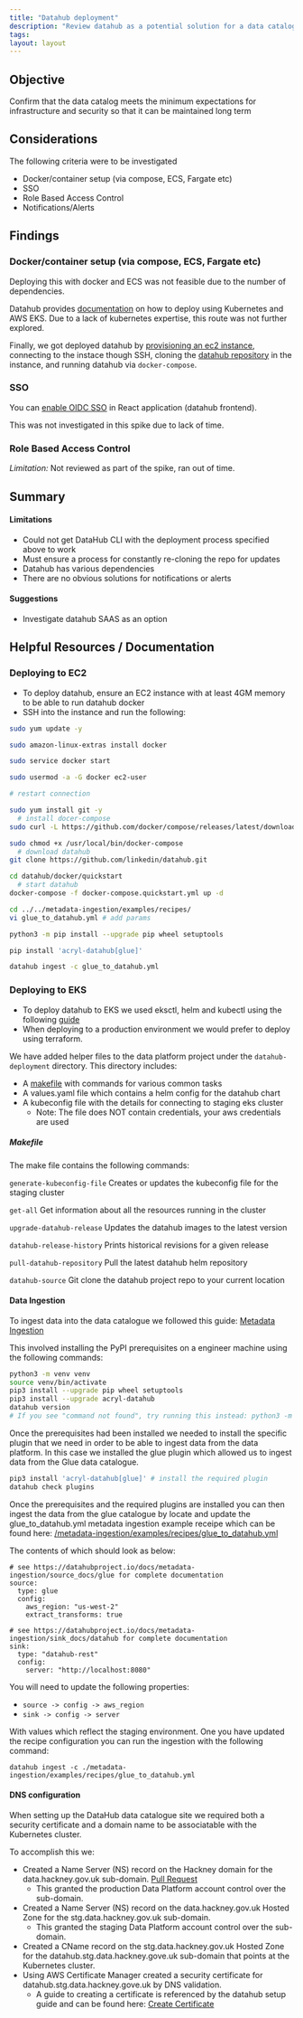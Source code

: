 ```yaml
---
title: "Datahub deployment"
description: "Review datahub as a potential solution for a data catalogue"
tags:
layout: layout
---
```


## Objective

Confirm that the data catalog meets the minimum expectations for infrastructure and security so that it can be maintained long term

## Considerations

The following criteria were to be investigated

- Docker/container setup (via compose, ECS, Fargate etc)
- SSO
- Role Based Access Control
- Notifications/Alerts

## Findings

### Docker/container setup (via compose, ECS, Fargate etc)

Deploying this with docker and ECS was not feasible due to the number of dependencies.

Datahub provides [documentation](https://datahubproject.io/docs/deploy/aws) on how to deploy using Kubernetes and AWS EKS. Due to a lack of kubernetes expertise, this route was not further explored.

Finally, we got deployed datahub by [provisioning an ec2 instance](https://gist.github.com/elena-vi/032b3f4aba12a8e1d0ed8e7cb05fd66e), connecting to the instace though SSH, cloning the [datahub repository](https://github.com/linkedin/datahub) in the instance, and running datahub via `docker-compose`.

### SSO

You can [enable OIDC SSO][datahub-oidc-sso] in React application (datahub frontend).

This was not investigated in this spike due to lack of time.

[datahub-oidc-sso]: https://datahubproject.io/docs/how/auth/sso/configure-oidc-react/

### Role Based Access Control

_Limitation:_ Not reviewed as part of the spike, ran out of time.

## Summary

#### Limitations

- Could not get DataHub CLI with the deployment process specified above to work
- Must ensure a process for constantly re-cloning the repo for updates
- Datahub has various dependencies
- There are no obvious solutions for notifications or alerts

#### Suggestions

- Investigate datahub SAAS as an option

## Helpful Resources / Documentation

### Deploying to EC2

- To deploy datahub, ensure an EC2 instance with at least 4GM memory to be able to run datahub docker
- SSH into the instance and run the following:

```sh
sudo yum update -y

sudo amazon-linux-extras install docker

sudo service docker start

sudo usermod -a -G docker ec2-user

# restart connection

sudo yum install git -y
  # install docer-compose
sudo curl -L https://github.com/docker/compose/releases/latest/download/docker-compose-$(uname -s)-$(uname -m) -o /usr/local/bin/docker-compose

sudo chmod +x /usr/local/bin/docker-compose
  # download datahub
git clone https://github.com/linkedin/datahub.git

cd datahub/docker/quickstart
  # start datahub
docker-compose -f docker-compose.quickstart.yml up -d

cd ../../metadata-ingestion/examples/recipes/
vi glue_to_datahub.yml # add params

python3 -m pip install --upgrade pip wheel setuptools

pip install 'acryl-datahub[glue]'

datahub ingest -c glue_to_datahub.yml
```

### Deploying to EKS

- To deploy datahub to EKS we used eksctl, helm and kubectl using the following [guide][datahub-aws-setup-guide]
- When deploying to a production environment we would prefer to deploy using terraform.

We have added helper files to the data platform project under the `datahub-deployment` directory. This directory includes:

- A [makefile][datahub-makefile] with commands for various common tasks
- A values.yaml file which contains a helm config for the datahub chart
- A kubeconfig file with the details for connecting to staging eks cluster
  - Note: The file does NOT contain credentials, your aws credentials are used

##### Makefile

The make file contains the following commands:

`generate-kubeconfig-file`
Creates or updates the kubeconfig file for the staging cluster

`get-all`
Get information about all the resources running in the cluster

`upgrade-datahub-release`
Updates the datahub images to the latest version

`datahub-release-history`
Prints historical revisions for a given release

`pull-datahub-repository`
Pull the latest datahub helm repository

`datahub-source`
Git clone the datahub project repo to your current location

#### Data Ingestion

To ingest data into the data catalogue we followed this guide: [Metadata Ingestion][datahub-metadata-ingestion]

This involved installing the PyPI prerequisites on a engineer machine using the following commands:

```sh
python3 -m venv venv
source venv/bin/activate
pip3 install --upgrade pip wheel setuptools
pip3 install --upgrade acryl-datahub
datahub version
# If you see "command not found", try running this instead: python3 -m datahub version
```

Once the prerequisites had been installed we needed to install the specific plugin that we need in order to be able to
ingest data from the data platform. In this case we installed the glue plugin which allowed us to ingest data from the
Glue data catalogue.

```sh
pip3 install 'acryl-datahub[glue]' # install the required plugin
datahub check plugins
```

Once the prerequisites and the required plugins are installed you can then ingest the data from the glue catalogue by locate and update the glue_to_datahub.yml metadata ingestion example receipe which can be found here: [/metadata-ingestion/examples/recipes/glue_to_datahub.yml][metadata-ingestion-example]

The contents of which should look as below:

```
# see https://datahubproject.io/docs/metadata-ingestion/source_docs/glue for complete documentation
source:
  type: glue
  config:
    aws_region: "us-west-2"
    extract_transforms: true

# see https://datahubproject.io/docs/metadata-ingestion/sink_docs/datahub for complete documentation
sink:
  type: "datahub-rest"
  config:
    server: "http://localhost:8080"
```

You will need to update the following properties:

- `source -> config -> aws_region`
- `sink -> config -> server`

With values which reflect the staging environment. One you have updated the recipe configuration you can run the
ingestion with the following command:

```sh/
datahub ingest -c ./metadata-ingestion/examples/recipes/glue_to_datahub.yml
```

#### DNS configuration

When setting up the DataHub data catalogue site we required both a security certificate and a domain name to be associatable with the Kubernetes cluster.

To accomplish this we:

- Created a Name Server (NS) record on the Hackney domain for the data.hackney.gov.uk sub-domain. [Pull Request][dns-record-pull-request]
  - This granted the production Data Platform account control over the sub-domain.
- Created a Name Server (NS) record on the data.hackney.gov.uk Hosted Zone for the stg.data.hackney.gov.uk sub-domain.
  - This granted the staging Data Platform account control over the sub-domain.
- Created a CName record on the stg.data.hackney.gov.uk Hosted Zone for the datahub.stg.data.hackney.gove.uk sub-domain that points at the Kubernetes cluster.
- Using AWS Certificate Manager created a security certificate for datahub.stg.data.hackney.gove.uk by DNS validation.
  - A guide to creating a certificate is referenced by the datahub setup guide and can be found here: [Create Certificate][aws-create-certificate]

[datahub-makefile]: https://github.com/LBHackney-IT/Data-Platform/blob/datahub-eks-deployment/datahub-deployment/Makefile
[metadata-ingestion-example]: https://github.com/linkedin/datahub/blob/master/metadata-ingestion/examples/recipes/glue_to_datahub.yml
[datahub-metadata-ingestion]: https://datahubproject.io/docs/metadata-ingestion
[datahub-aws-setup-guide]: https://datahubproject.io/docs/deploy/aws
[dns-record-pull-request]: https://github.com/LBHackney-IT/infrastructure/pull/456/files#diff-ca01997613717d7b58e624d2faf9e939b9e1bc8debc83fd01c85158003b7d8ac
[aws-create-certificate]: https://docs.aws.amazon.com/acm/latest/userguide/gs-acm-request-public.html
